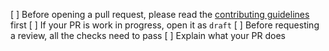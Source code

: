 [ ] Before opening a pull request, please read the [contributing guidelines](https://github.com/metaegg/metaegg-frontend/blob/master/CONTRIBUTING.md) first
[ ] If your PR is work in progress, open it as `draft`
[ ] Before requesting a review, all the checks need to pass
[ ] Explain what your PR does
